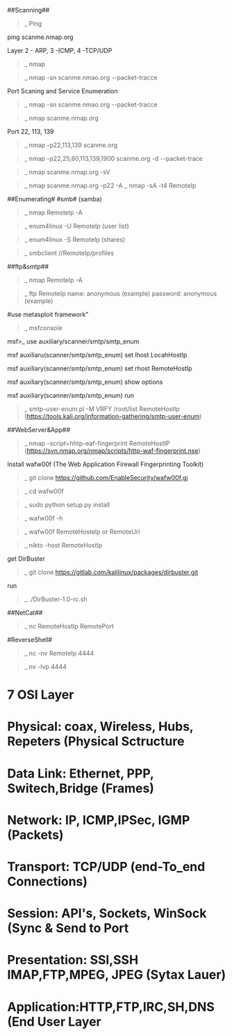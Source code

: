 ##Scanning##
>_ Ping

ping scanme.nmap.org

Layer 2 - ARP, 3 -ICMP, 4 -TCP/UDP

>_ nmap

>_ nmap -sn scanme.nmao.org --packet-tracce

Port Scaning and Service Enumeration
>_ nmap -sn scanme.nmao.org --packet-tracce

>_ nmap scanme.nmap.org

Port 22, 113, 139
>_ nmap -p22,113,139 scanme.org

>_ nmap -p22,25,80,113,139,1900 scanme.org -d --packet-trace

>_ nmap scanme.nmap.org -sV

>_ nmap scanme.nmap.org -p22 -A
>_ nmap -sA -t4 RemoteIp


##Enumerating#
#smb# (samba)

>_ nmap RemoteIp -A

>_ enum4linux -U RemoteIp (user list)

>_ enum4linux -S RemoteIp (shares)

>_ smbclient //RemoteIp/profiles 

##ftp&smtp##

>_ nmap RemoteIp -A

>_ ftp RemoteIp
  name: anonymous (example)
  password: anonymous (example)

#use metasploit framework"
>_ msfconsole

msf>_ use auxiliary/scanner/smtp/smtp_enum

msf auxiliaru(scanner/smtp/smtp_enum) set lhost LocahHostIp

msf auxiliary(scanner/smtp/smtp_enum) set rhost RemoteHostIp

msf auxiliary(scanner/smtp/smtp_enum) show options

msf auxiliary(scanner/smtp/smtp_enum) run

>_ smtp-user-enum.pl -M VRFY /root/list RemoteHostIp  (https://tools.kali.org/information-gathering/smtp-user-enum)

##WebServer&App##
>_ nmap -script=hhtp-eaf-fingerprint RemoteHostIP (https://svn.nmap.org/nmap/scripts/http-waf-fingerprint.nse)

Install wafw00f (The Web Application Firewall Fingerprinting Toolkit)

>_ git clone https://github.com/EnableSecurity/wafw00f.gi

>_ cd wafw00f

>_ sudo python setup.py install

>_ wafw00f -h

>_ wafw00f RemoteHosteIp or  RemoteUrl

>_ nikto -host RemoteHostIp

get DirBuster

>_ git clone https://gitlab.com/kalilinux/packages/dirbuster.git

run

>_ ./DirBuster-1.0-rc.sh

##NetCat##

>_ nc RemoteHostIp RemotePort

#ReverseShell#
>_ nc -nv RemoteIp 4444

>_ nv -lvp 4444

# 7 OSI Layer 
# Physical: coax, Wireless, Hubs, Repeters (Physical Sctructure
# Data Link: Ethernet, PPP, Switech,Bridge (Frames)
# Network: IP, ICMP,IPSec, IGMP (Packets)
# Transport: TCP/UDP (end-To_end Connections)
# Session: API's, Sockets, WinSock (Sync & Send to Port
# Presentation: SSl,SSH IMAP,FTP,MPEG, JPEG (Sytax Lauer)
# Application:HTTP,FTP,IRC,SH,DNS (End User Layer








  




